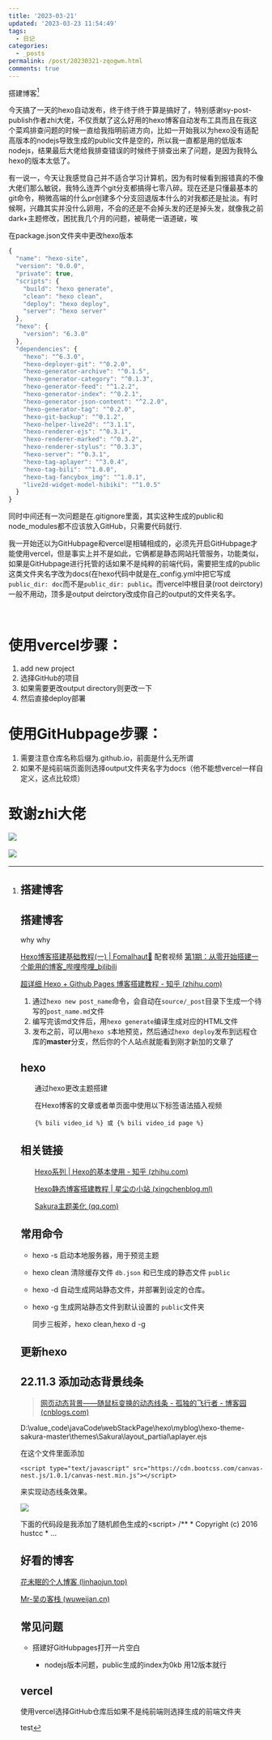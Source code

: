 ```yaml
---
title: '2023-03-21'
updated: '2023-03-23 11:54:49'
tags:
  - 日记
categories:
  - _posts
permalink: /post/20230321-zqogwm.html
comments: true
---
```


搭建博客[^1]

今天搞了一天的hexo自动发布，终于终于终于算是搞好了，特别感谢sy-post-publish作者zhi大佬，不仅贡献了这么好用的hexo博客自动发布工具而且在我这个菜鸡排查问题的时候一直给我指明前进方向，比如一开始我以为hexo没有适配高版本的nodejs导致生成的public文件是空的，所以我一直都是用的低版本nodejs，结果最后大佬给我排查错误的时候终于排查出来了问题，是因为我特么hexo的版本太低了。

有一说一，今天让我感觉自己并不适合学习计算机，因为有时候看到报错真的不像大佬们那么敏锐，我特么连弄个git分支都搞得七零八碎。现在还是只懂最基本的git命令，稍微高端的什么pr创建多个分支回退版本什么的对我都还是扯淡。有时候啊，兴趣其实并没什么卵用，不会的还是不会掉头发的还是掉头发，就像我之前dark+主题修改，困扰我几个月的问题，被萌佬一语道破，唉

在package.json文件夹中更改hexo版本

```js
{
  "name": "hexo-site",
  "version": "0.0.0",
  "private": true,
  "scripts": {
    "build": "hexo generate",
    "clean": "hexo clean",
    "deploy": "hexo deploy",
    "server": "hexo server"
  },
  "hexo": {
    "version": "6.3.0"
  },
  "dependencies": {
    "hexo": "^6.3.0",
    "hexo-deployer-git": "^0.2.0",
    "hexo-generator-archive": "^0.1.5",
    "hexo-generator-category": "^0.1.3",
    "hexo-generator-feed": "^1.2.2",
    "hexo-generator-index": "^0.2.1",
    "hexo-generator-json-content": "^2.2.0",
    "hexo-generator-tag": "^0.2.0",
    "hexo-git-backup": "^0.1.2",
    "hexo-helper-live2d": "^3.1.1",
    "hexo-renderer-ejs": "^0.3.1",
    "hexo-renderer-marked": "^0.3.2",
    "hexo-renderer-stylus": "^0.3.3",
    "hexo-server": "^0.3.1",
    "hexo-tag-aplayer": "^3.0.4",
    "hexo-tag-bili": "^1.0.0",
    "hexo-tag-fancybox_img": "^1.0.1",
    "live2d-widget-model-hibiki": "^1.0.5"
  }
}

```

同时中间还有一次问题是在.gitignore里面，其实这种生成的public和node_modules都不应该放入GitHub，只需要代码就行.

我一开始还以为GitHubpage和vercel是相辅相成的，必须先开启GitHubpage才能使用vercel，但是事实上并不是如此，它俩都是静态网站托管服务，功能类似，如果是GitHubpage进行托管的话如果不是纯粹的前端代码，需要把生成的public这类文件夹名字改为docs(在hexo代码中就是在_config.yml中把它写成`public_dir: doc`​而不是`public_dir: public`​。而vercel中根目录(root deirctory)一般不用动，顶多是output deirctory改成你自己的output的文件夹名字。

‍

# 使用vercel步骤：

1. add new project
2. 选择GitHub的项目
3. 如果需要更改output directory则更改一下
4. 然后直接deploy部署

# 使用GitHubpage步骤：

1. 需要注意仓库名称后缀为.github.io，前面是什么无所谓
2. 如果不是纯前端页面则选择output文件夹名字为docs（他不能想vercel一样自定义，这点比较烦）

# 致谢zhi大佬

​![](https://raw.githubusercontent.com/Chenm4/ImageOnline/master/siyuan/hexo/202303212236078.png)​​

​![](https://raw.githubusercontent.com/Chenm4/ImageOnline/master/siyuan/hexo/202303212236998.png)​

[^1]: # 搭建博客

    # 搭建博客

    why  why

    [Hexo博客搭建基础教程(一) | Fomalhaut🥝](https://www.fomal.cc/posts/e593433d.html) 配套视频 [第1期：从零开始搭建一个能用的博客_哔哩哔哩_bilibili](https://www.bilibili.com/video/BV1G84y1B7NH/?spm_id_from=..search-card.all.click&vd_source=9d39a931f34500bcd5ae0170a26fd7c7)

    [超详细 Hexo + Github Pages 博客搭建教程 - 知乎 (zhihu.com)](https://zhuanlan.zhihu.com/p/370635512)

    1. 通过`hexo new post_name`​命令，会自动在`source/_post`​目录下生成一个待写的`post_name.md`​文件
    2. 编写完该md文件后，用`hexo generate`​编译生成对应的HTML文件
    3. 发布之前，可以用`hexo s`​本地预览，然后通过`hexo deploy`​发布到远程仓库的**master**分支，然后你的个人站点就能看到刚才新加的文章了

    # hexo

    　　通过hexo更改主题搭建

    　　在Hexo博客的文章或者单页面中使用以下标签语法插入视频

    　　`{% bili video_id %} 或 {% bili video_id page %}`

    ## 相关链接

    　　[Hexo系列 | Hexo的基本使用 - 知乎 (zhihu.com)](https://zhuanlan.zhihu.com/p/85037427)

    　　[Hexo静态博客搭建教程 | 星尘の小站 (xingchenblog.ml)](https://xingchenblog.ml/2021/06/27/Hexo%E9%9D%99%E6%80%81%E5%8D%9A%E5%AE%A2%E6%90%AD%E5%BB%BA%E6%95%99%E7%A8%8B/)

    　　[Sakura主题美化 (qq.com)](https://mp.weixin.qq.com/s/OAyOA28-bTJLE6aKtzpoqg)

    ## 常用命令

    * hexo -s  启动本地服务器，用于预览主题
    * hexo clean 清除缓存文件 `db.json`​ 和已生成的静态文件 `public`​
    * hexo -d 自动生成网站静态文件，并部署到设定的仓库。
    * hexo -g 生成网站静态文件到默认设置的 `public`​ 文件夹

      同步三板斧，hexo clean,hexo d -g

    # 更新hexo

    ## 22.11.3 添加动态背景线条

    > [网页动态背景——随鼠标变换的动态线条 - 孤独的飞行者 - 博客园 (cnblogs.com)](https://www.cnblogs.com/qq597585136/p/7019755.html)
    >

    D:\value_code\javaCode\webStackPage\hexo\myblog\hexo-theme-sakura-master\themes\Sakura\layout_partial\aplayer.ejs

    在这个文件里面添加

    ```
    <script type="text/javascript" src="https://cdn.bootcss.com/canvas-nest.js/1.0.1/canvas-nest.min.js"></script>
    ```
    来实现动态线条效果。

    ![](https://github.com/Chenm4/ImageOnline/raw/master//siyuan/hexo/202303231154027.png)

    下面的代码段是我添加了随机颜色生成的&lt;script&gt;    /**     * Copyright (c) 2016 hustcc     * ...[^2]

    ## 好看的博客

    [花未眠的个人博客 (linhaojun.top)](https://www.linhaojun.top/?utm_source=ld246.com)

    [Mr-吴の客栈 (wuweijan.cn)](https://www.wuweijan.cn/)

    # 常见问题

    * 搭建好GitHubpages打开一片空白

      * nodejs版本问题，public生成的index为0kb  用12版本就行

    # vercel

    使用vercel选择GitHub仓库后如果不是纯前端则选择生成的前端文件夹

    test


[^2]: 
    ```js
    <script>
        /**
         * Copyright (c) 2016 hustcc
         * License: MIT
         * Version: v1.0.1
         * GitHub: https://github.com/hustcc/canvas-nest.js
         **/
        !
            function() {
                function n(n, e, t) {
                    return n.getAttribute(e) || t
                }
                function e(n) {
                    return document.getElementsByTagName(n)
                }
                function t() {
                    var t = e("script"),
                        o = t.length,
                        i = t[o - 1];
                    var color = randomColor()
                    window.alert(color)

                    return {
                        l: o,
                        z: n(i, "zIndex", -1),
                        o: n(i, "opacity", .99),
                        c: n(i, "color", (color)),
                        n: n(i, "count", 299)
                    }
                }
                function randomColor() {
                    // var color = ["217,104,9"]
                    var color = ["254,67,101","17,63,61","20,68,106","217,104,9"]

                    // return "rgb(" + (~~(Math.random() * 255)) + "," + (~~(Math.random() * 255)) + "," + (~~(Math
                    //     .random() * 255)) + ")";
                    return color[(~~Math.random() * color.length)]
                }
                function o() {
                    a = m.width = window.innerWidth || document.documentElement.clientWidth || document.body.clientWidth,
                        c = m.height = window.innerHeight || document.documentElement.clientHeight || document.body.clientHeight
                }
                function i() {
                    r.clearRect(0, 0, a, c);
                    var n, e, t, o, m, l;
                    s.forEach(function(i, x) {
                        for (i.x += i.xa, i.y += i.ya, i.xa *= i.x > a || i.x < 0 ? -1 : 1, i.ya *= i.y > c || i.y < 0 ? -1 : 1, r.fillRect(i.x - .5, i.y - .5, 1, 1), e = x + 1; e < u.length; e++) n = u[e],
                        null !== n.x && null !== n.y && (o = i.x - n.x, m = i.y - n.y, l = o * o + m * m, l < n.max && (n === y && l >= n.max / 2 && (i.x -= .03 * o, i.y -= .03 * m), t = (n.max - l) / n.max, r.beginPath(), r.lineWidth = t / 2, r.strokeStyle = "rgba(" + d.c + "," + (t + .2) + ")", r.moveTo(i.x, i.y), r.lineTo(n.x, n.y), r.stroke()))
                    }),
                        x(i)
                }
                var a, c, u, m = document.createElement("canvas"),
                    d = t(),
                    l = "c_n" + d.l,
                    r = m.getContext("2d"),
                    x = window.requestAnimationFrame || window.webkitRequestAnimationFrame || window.mozRequestAnimationFrame || window.oRequestAnimationFrame || window.msRequestAnimationFrame ||
                        function(n) {
                            window.setTimeout(n, 1e3 / 45)
                        },
                    w = Math.random,
                    y = {
                        x: null,
                        y: null,
                        max: 2e4
                    };
                m.id = l,
                    m.style.cssText = "position:fixed;top:0;left:0;z-index:" + d.z + ";opacity:" + d.o,
                    e("body")[0].appendChild(m),
                    o(),
                    window.onresize = o,
                    window.onmousemove = function(n) {
                        n = n || window.event,
                            y.x = n.clientX,
                            y.y = n.clientY
                    },
                    window.onmouseout = function() {
                        y.x = null,
                            y.y = null
                    };
                for (var s = [], f = 0; d.n > f; f++) {
                    var h = w() * a,
                        g = w() * c,
                        v = 2 * w() - 1,
                        p = 2 * w() - 1;
                    s.push({
                        x: h,
                        y: g,
                        xa: v,
                        ya: p,
                        max: 6e3
                    })
                }
                u = s.concat([y]),
                    setTimeout(function() {
                            i()
                        },
                        100)
            } ();
    </script>
    ```
